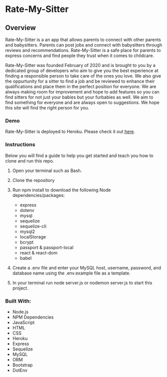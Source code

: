 # Rate-My-Sitter

## **Overview**
Rate-My-Sitter is a an app that allows parents to connect with other parents and babysitters. Parents can post jobs and connect with babysitters through reviews and recommendations. Rate-My-Sitter is a safe place for parents to express concerns and find people they trust when it comes to childcare.

Rate-My-Sitter was founded February of 2020 and is brought to you by a dedicated group of developers who aim to give you the best experience at finding a responsible person to take care of the ones you love. We also give the oppurtunity for a sitter to find a job and be reviewed to enhance their qualifications and place them in the perfect position for everyone. We are always making room for improvement and hope to add features so you can find sitters for not just your babies but your furbabies as well. We aim to find something for everyone and are always open to suggestions. We hope this site will find the right person for you.

### **Demo**
Rate-My-Sitter is deployed to Heroku. Please check it out [here](https://rate-my-sitter.herokuapp.com).

### **Instructions**
Below you will find a guide to help you get started and teach you how to clone and run this repo.

1. Open your terminal such as Bash.

2. Clone the repository

3. Run npm install to download the following Node dependencies/packages:

    - express
    - dotenv
    - mysql
    - sequelize
    - sequelize-cli
    - mysql2
    - localStorage
    - bcrypt
    - passport & passport-local
    - react & react-dom
    - babel

4. Create a .env file and enter your MySQL host, username, password, and database name using the .env.example file as a template.

5. In your terminal run node server.js or nodemon server.js to start this project.

### **Built With:**
- Node.js
- NPM Dependencies
- JavaScript
- HTML
- CSS
- Heroku
- Express
- Sequelize
- MySQL
- ORM
- Bootstrap
- DotEnv
